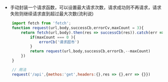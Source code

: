 <!--
 * @Author: your name
 * @Date: 2020-02-22 16:17:30
 * @LastEditTime: 2020-02-22 16:17:36
 * @LastEditors: your name
 * @Description: In User Settings Edit
 * @FilePath: /fe_blog/js/28/README.md
 -->
+ 手动封装一个请求函数，可以设置最大请求次数，请求成功则不再请求，请求失败则继续请求直到超过最大次数(流利说)

```js
    import fetch from 'fetch';
    function request(url,body,successCb,errorCv,maxCount = 3){
        return fetch(url,body).then(res => successCb(res)).catch(err => {
            if(maxCount === 0 ){
                errorCb('请求超市')
            }
            return request(url,body,successCb,errorCb,--maxCount)
        })
    }

    // 用法
    request('/api',{methos:'get',headers:{},res => {},err => {}})
```